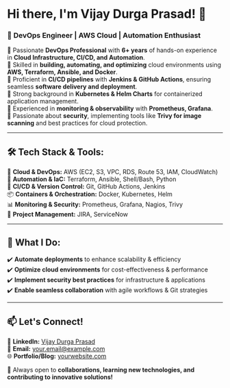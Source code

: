 # **Hi there, I'm Vijay Durga Prasad! 👋**  
### 🚀 **DevOps Engineer | AWS Cloud | Automation Enthusiast**  

🔹 Passionate **DevOps Professional** with **6+ years** of hands-on experience in **Cloud Infrastructure, CI/CD, and Automation**.  
🔹 Skilled in **building, automating, and optimizing** cloud environments using **AWS, Terraform, Ansible, and Docker**.  
🔹 Proficient in **CI/CD pipelines** with **Jenkins & GitHub Actions**, ensuring seamless **software delivery and deployment**.  
🔹 Strong background in **Kubernetes & Helm Charts** for containerized application management.  
🔹 Experienced in **monitoring & observability** with **Prometheus, Grafana**.  
🔹 Passionate about **security**, implementing tools like **Trivy for image scanning** and best practices for cloud protection.  

---

## **🛠️ Tech Stack & Tools:**  
🚀 **Cloud & DevOps:** AWS (EC2, S3, VPC, RDS, Route 53, IAM, CloudWatch)  
🔧 **Automation & IaC:** Terraform, Ansible, Shell/Bash, Python  
🔗 **CI/CD & Version Control:** Git, GitHub Actions, Jenkins  
📦 **Containers & Orchestration:** Docker, Kubernetes, Helm  
📊 **Monitoring & Security:** Prometheus, Grafana, Nagios, Trivy  
📂 **Project Management:** JIRA, ServiceNow  

---

## **📌 What I Do:**  
✔️ **Automate deployments** to enhance scalability & efficiency  
✔️ **Optimize cloud environments** for cost-effectiveness & performance  
✔️ **Implement security best practices** for infrastructure & applications  
✔️ **Enable seamless collaboration** with agile workflows & Git strategies  

---

## **📫 Let's Connect!**  
🔗 **LinkedIn:** [Vijay Durga Prasad](#)  
📧 **Email:** [your.email@example.com](mailto:your.email@example.com)  
🌐 **Portfolio/Blog:** [yourwebsite.com](#)  

🚀 Always open to **collaborations, learning new technologies, and contributing to innovative solutions!**  
